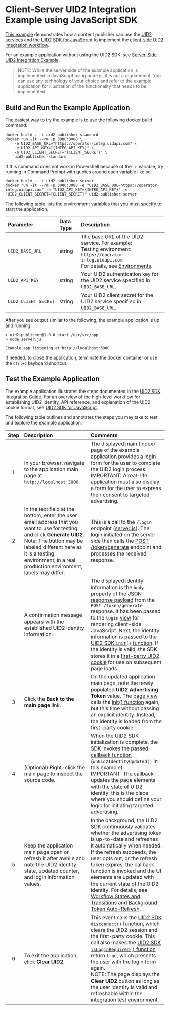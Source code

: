 # Client-Server UID2 Integration Example using JavaScript SDK

[This example](https://example-jssdk-integ.uidapi.com/) demonstrates how a content publisher can use the [UID2 services](https://unifiedid.com/docs/intro) and the [UID2 SDK for JavaScript](https://unifiedid.com/docs/sdks/sdk-ref-javascript) to implement the [client-side UID2 integration workflow](https://unifiedid.com/docs/guides/publisher-client-side).

For an example application without using the UID2 SDK, see [Server-Side UID2 Integration Example](../server-side/README.md).

> NOTE: While the server side of the example application is implemented in JavaScript using node.js, it is not
> a requirement. You can use any technology of your choice and refer to the example application for illustration of the functionality that needs to be implemented.

## Build and Run the Example Application

The easiest way to try the example is to use the following docker build command:

```
docker build . -t uid2-publisher-standard
docker run -it --rm -p 3000:3000 \
    -e UID2_BASE_URL="https://operator-integ.uidapi.com" \
    -e UID2_API_KEY="{INTEG_API_KEY}" \
    -e UID2_CLIENT_SECRET="{CLIENT_SECRET}" \
    uid2-publisher-standard
```

If this command does not work in Powershell because of the `-e` variable, try running in Command Prompt with quotes around each variable like so:

```
docker build . -t uid2-publisher-server
docker run -it --rm -p 3000:3000 -e "UID2_BASE_URL=https://operator-integ.uidapi.com" -e "UID2_API_KEY={INTEG_API_KEY}" -e "UID2_CLIENT_SECRET={CLIENT_SECRET}" uid2-publisher-server
```

The following table lists the environment variables that you must specify to start the application.

| Parameter            | Data Type | Description                                                                                                                                                                                                  |
| :------------------- | :-------- | :----------------------------------------------------------------------------------------------------------------------------------------------------------------------------------------------------------- |
| `UID2_BASE_URL`      | string    | The base URL of the UID2 service. For example:</br>Testing environment: `https://operator-integ.uidapi.com`<br/>For details, see [Environments](https://unifiedid.com/docs/getting-started/gs-environments). |
| `UID2_API_KEY`       | string    | Your UID2 authentication key for the UID2 service specified in `UID2_BASE_URL`.                                                                                                                              |
| `UID2_CLIENT_SECRET` | string    | Your UID2 client secret for the UID2 service specified in `UID2_BASE_URL`.                                                                                                                                   |

After you see output similar to the following, the example application is up and running.

```
> uid2-publisher@1.0.0 start /usr/src/app
> node server.js

Example app listening at http://localhost:3000
```

If needed, to close the application, terminate the docker container or use the `Ctrl+C` keyboard shortcut.

## Test the Example Application

The example application illustrates the steps documented in the [UID2 SDK Integration Guide](https://unifiedid.com/docs/guides/publisher-client-side). For an overview of the high-level workflow for establishing UID2 identity, API reference, and explanation of the UID2 cookie format, see [UID2 SDK for JavaScript](https://unifiedid.com/docs/sdks/client-side-identity).

The following table outlines and annotates the steps you may take to test and explore the example application.

| Step | Description                                                                                                                                                                                                                                              | Comments                                                                                                                                                                                                                                                                                                                                                                                                                                                                                                                                                                                                                                                                    |
| :--: | :------------------------------------------------------------------------------------------------------------------------------------------------------------------------------------------------------------------------------------------------------- | :-------------------------------------------------------------------------------------------------------------------------------------------------------------------------------------------------------------------------------------------------------------------------------------------------------------------------------------------------------------------------------------------------------------------------------------------------------------------------------------------------------------------------------------------------------------------------------------------------------------------------------------------------------------------------- |
|  1   | In your browser, navigate to the application main page at `http://localhost:3000`.                                                                                                                                                                       | The displayed main ([index](views/index.html)) page of the example application provides a login form for the user to complete the UID2 login process.</br>IMPORTANT: A real-life application must also display a form for the user to express their consent to targeted advertising.                                                                                                                                                                                                                                                                                                                                                                                        |
|  2   | In the text field at the bottom, enter the user email address that you want to use for testing and click **Generate UID2**. Note: The button may be labeled different here as it is a testing environment; in a real production environment, labels may differ. | This is a call to the `/login` endpoint ([server.js](server.js)). The login initiated on the server side then calls the [POST /token/generate](https://unifiedid.com/docs/endpoints/post-token-generate) endpoint and processes the received response.                                                                                                                                                                                                                                                                                                                                                                                                                      |
|      | A confirmation message appears with the established UID2 identity information.                                                                                                                                                                           | The displayed identity information is the `body` property of the [JSON response payload](https://unifiedid.com/docs/endpoints/post-token-generate#decrypted-json-response-format) from the `POST /token/generate` response. It has been passed to the `login` [view](views/login.html) for rendering client-side JavaScript. Next, the identity information is passed to the [UID2 SDK `init()` function](https://unifiedid.com/docs/sdks/client-side-identity#initopts-object-void). If the identity is valid, the SDK stores it in a [first-party UID2 cookie](https://unifiedid.com/docs/sdks/client-side-identity#uid2-cookie-format) for use on subsequent page loads. |
|  3   | Click the **Back to the main page** link.                                                                                                                                                                                                                | On the updated application main page, note the newly populated **UID2 Advertising Token** value. The [page view](views/index.html) calls the [init() function](https://unifiedid.com/docs/sdks/client-side-identity#initopts-object-void) again, but this time without passing an explicit identity. Instead, the identity is loaded from the first-party cookie.                                                                                                                                                                                                                                                                                                           |
|  4   | (Optional) Right-click the main page to inspect the source code.                                                                                                                                                                                         | When the UID2 SDK initialization is complete, the SDK invokes the passed [callback function](https://unifiedid.com/docs/sdks/client-side-identity#callback-function) (`onUid2IdentityUpdated()` in this example).</br>IMPORTANT: The callback updates the page elements with the state of UID2 identity: this is the place where you should define your logic for initiating targeted advertising.                                                                                                                                                                                                                                                                          |
|  5   | Keep the application main page open or refresh it after awhile and note the UID2 identity state, updated counter, and login information values.                                                                                                          | In the background, the UID2 SDK continuously validates whether the advertising token is up-to-date and refreshes it automatically when needed. If the refresh succeeds, the user opts out, or the refresh token expires, the callback function is invoked and the UI elements are updated with the current state of the UID2 identity. For details, see [Workflow States and Transitions](https://unifiedid.com/docs/sdks/client-side-identity#workflow-states-and-transitions) and [Background Token Auto-Refresh](https://unifiedid.com/docs/sdks/client-side-identity#background-token-auto-refresh).                                                                    |
|  6   | To exit the application, click **Clear UID2**.                                                                                                                                                                                                           | This event calls the [UID2 SDK `disconnect()` function](https://unifiedid.com/docs/sdks/client-side-identity#disconnect-void), which clears the UID2 session and the first-party cookie. This call also makes the [UID2 SDK `isLoginRequired()` function](https://unifiedid.com/docs/sdks/client-side-identity#isloginrequired-boolean) return `true`, which presents the user with the login form again.<br/> NOTE: The page displays the **Clear UID2** button as long as the user identity is valid and refreshable within the integration test environment.                                                                                                             |